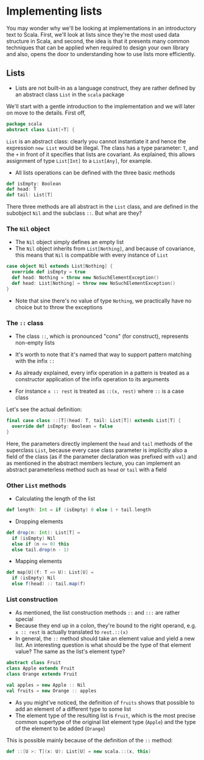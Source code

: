 # Implementing lists

You may wonder why we'll be looking at implementations in an introductory
text to Scala. First, we'll look at lists since they're the most used data
structure in Scala, and second, the idea is that it presents many common
techniques that can be applied when required to design your own library
and also, opens the door to understanding how to use lists more efficiently.

## Lists

- Lists are not built-in as a language construct, they are rather defined
by an abstract class `List` in the `scala` package

We'll start with a gentle introduction to the implementation and we will
later on move to the details. First off,

```scala
package scala
abstract class List[+T] {
```

`List` is an abstract class: clearly you cannot instantiate it and hence the
expression `new List` would be illegal. The class has a type
parameter: `T`, and the `+` in front of it specifies that lists are
covariant. As explained, this allows assignment of type `List[Int]` to a
`List[Any]`, for example.

- All lists operations can be defined with the three basic methods

```scala
def isEmpty: Boolean
def head: T
def tail: List[T]
```

There three methods are all abstract in the `List` class, and are defined
in the subobject `Nil` and the subclass `::`. But what are they?

### The `Nil` object

- The `Nil` object simply defines an empty list
- The `Nil` object inherits from `List[Nothing]`, and because of covariance,
    this means that `Nil` is compatible with every instance of `List`

```scala
case object Nil extends List[Nothing] {
  override def isEmpty = true
  def head: Nothing = throw new NoSuchElementException()
  def head: List[Nothing] = throw new NoSuchElementException()
}
```

- Note that sine there's no value of type `Nothing`, we practically have no
    choice but to throw the exceptions

### The `::` class

- The class `::`, which is pronounced "cons" (for construct), represents
    non-empty lists

- It's worth to note that it's named that way to support pattern matching
with the infix `::`
- As already explained, every infix operation in a pattern is
treated as a constructor application of the infix operation to its
arguments
- For instance `x :: rest` is treated as `::(x, rest)` where `::` is a
case class

Let's see the actual definition:

```scala
final case class ::[T](head: T, tail: List[T]) extends List[T] {
  override def isEmpty: Boolean = false
}
```

Here, the parameters directly implement the `head` and `tail` methods of the
superclass `List`, because every case class parameter is implicitly also
a field of the class (as if the parameter declaration was prefixed
with `val`) and as mentioned in the abstract members lecture, you
can implement an abstract parameterless method such as `head` or `tail`
with a field

### Other `List` methods

- Calculating the length of the list

```scala
def length: Int = if (isEmpty) 0 else 1 + tail.length
```

- Dropping elements

```scala
def drop(n: Int): List[T] =
  if (isEmpty) Nil
  else if (n <= 0) this
  else tail.drop(n - 1)
```

- Mapping elements

```scala
def map[U](f: T => U): List[U] =
  if (isEmpty) Nil
  else f(head) :: tail.map(f)
```

### List construction

- As mentioned, the list construction methods `::` and `:::` are rather
special
- Because they end up in a colon, they're bound to the right operand,
e.g. `x :: rest` is actually translated to `rest.::(x)`
- In general, the `::` method should take an element value and yield a
new list.  An interesting question is what should be the type of that
element value? The same as the list's element type?

```scala
abstract class Fruit
class Apple extends Fruit
class Orange extends Fruit

val apples = new Apple :: Nil
val fruits = new Orange :: apples
```

- As you might've noticed, the definition of `fruits` shows that possible to
add an element of a different type to some list
- The element type of the resulting list is `Fruit`, which is the most
precise common supertype of the original list element type (`Apple`) and
the type of the element to be added (`Orange`)

This is possible mainly because of the definition of the `::` method:

```scala
def ::[U >: T](x: U): List[U] = new scala.::(x, this)
```

